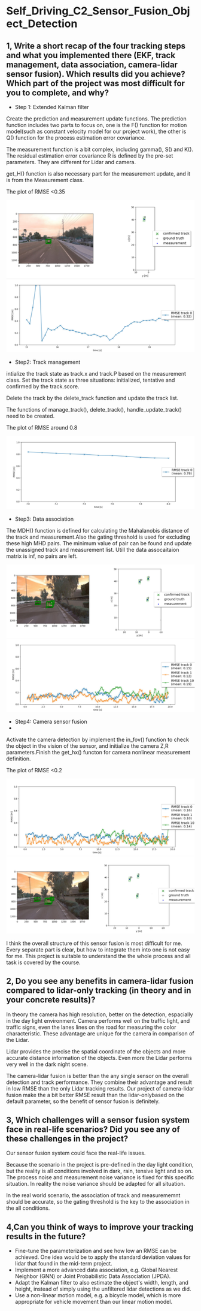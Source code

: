 # Self_Driving_C2_Sensor_Fusion_Object_Detection

## 1, Write a short recap of the four tracking steps and what you implemented there (EKF, track management, data association, camera-lidar sensor fusion). Which results did you achieve? Which part of the project was most difficult for you to complete, and why?
- Step 1: Extended Kalman filter

Create the prediction and measurement update functions. The prediction function includes two parts to focus on, one is the F() function for motion model(such as constant velocity model for our project work), the other is Q() function for the process estimation error covariance.

The measurement function is a bit complex, including gamma(), S() and K(). The residual estimation error covariance R is defined by the pre-set parameters. They are different for Lidar and camera.

get_H() function is also necessary part for the measurement update, and it is from the Measurement class.

The plot of RMSE <0.35

![step 1](https://github.com/junjiexu628/Self_Driving_C2_Sensor_Fusion_Object_Detection/blob/main/Image/step1_1.PNG)
![step 1](https://github.com/junjiexu628/Self_Driving_C2_Sensor_Fusion_Object_Detection/blob/main/Image/step1_2.PNG)

- Step2: Track management

intialize the track state as track.x and track.P based on the measurement class. Set the track state as three situations: initialized, tentative and confirmed by the track.score.

Delete the track by the delete_track function and update the track list.

The functions of manage_track(), delete_track(), handle_update_track() need to be created.

The plot of RMSE around 0.8

![step 2](https://github.com/junjiexu628/Self_Driving_C2_Sensor_Fusion_Object_Detection/blob/main/Image/step2_2.PNG)

- Step3: Data association

The MDH() function is defined for calculating the Mahalanobis distance of the track and measurement.Also the gating threshold is used for excluding these high MHD pairs. The minimum value of pair can be found and update the unassigned track and measurement list. Utill the data assocaitaion matrix is inf, no pairs are left.

![step 3](https://github.com/junjiexu628/Self_Driving_C2_Sensor_Fusion_Object_Detection/blob/main/Image/step31_1.PNG)
![step 3](https://github.com/junjiexu628/Self_Driving_C2_Sensor_Fusion_Object_Detection/blob/main/Image/step31_2.PNG)

- Step4: Camera sensor fusion
- 
Activate the camera detection by implement the in_fov() function to check the object in the vision of the sensor, and initialize the camera Z,R parameters.Finish the get_hx() functon for camera nonlinear measurement definition.

The plot of RMSE <0.2

![step 4](https://github.com/junjiexu628/Self_Driving_C2_Sensor_Fusion_Object_Detection/blob/main/Image/step41_1.PNG)
![step 4](https://github.com/junjiexu628/Self_Driving_C2_Sensor_Fusion_Object_Detection/blob/main/Image/step41_2.PNG)

I think the overall structure of this sensor fusion is most difficult for me. Every separate part is clear, but how to integrate them into one is not easy for me. This project is suitable to understand the the whole process and all task is covered by the course.

## 2, Do you see any benefits in camera-lidar fusion compared to lidar-only tracking (in theory and in your concrete results)?
In theory the camera has high resolution, better on the detection, espacially in the day light environment. Camera performs well on the traffic light, and traffic signs, even the lanes lines on the road for measuring the color characteristic. These advantage are unique for the camera in comparison of the Lidar. 

Lidar provides the precise the spatial coordinate of the objects and more accurate distance information of the objects. Even more the Lidar performs very well in the dark night scene.

The camera-lidar fusion is better than the any single sensor on the overall detection and track performance. They combine their advantage and result in low RMSE than the only Lidar tracking results. Our project of camera-lidar fusion make the a bit better RMSE result than the lidar-onlybased on the default parameter, so the benefit of sensor fusion is definitely.

## 3, Which challenges will a sensor fusion system face in real-life scenarios? Did you see any of these challenges in the project?
Our sensor fusion system could face the real-life issues. 

Because the scenario in the project is pre-defined in the day light condition, but the reality is all conditions involved in dark, rain, tensive light and so on. 
The process noise and measurement noise variance is fixed for this specific situation. In reality the noise variance should be adapted for all situation.

In the real world scenario, the association of track and measurememnt should be accurate, so the gating threshold is the key to the association in the all conditions.

## 4,Can you think of ways to improve your tracking results in the future?
- Fine-tune the parameterization and see how low an RMSE can be achieved. One idea would be to apply the standard deviation values for lidar that found in the mid-term project. 
- Implement a more advanced data association, e.g. Global Nearest Neighbor (GNN) or Joint Probabilistic Data Association (JPDA).
- Adapt the Kalman filter to also estimate the object's width, length, and height, instead of simply using the unfiltered lidar detections as we did.
- Use a non-linear motion model, e.g. a bicycle model, which is more appropriate for vehicle movement than our linear motion model.
 
